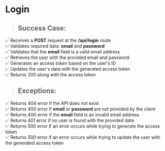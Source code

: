 # Login

> ## Success Case:  
✅ Receives a **POST** request at the **/api/login** route  
✅ Validates required data: **email** and **password**  
✅ Validates that the **email** field is a valid email address  
✅ Retrieves the user with the provided email and password  
✅ Generates an access token based on the user's ID  
✅ Updates the user's data with the generated access token  
✅ Returns 200 along with the access token  

> ## Exceptions:  
✅ Returns 404 error if the API does not exist  
✅ Returns 400 error if **email** or **password** are not provided by the client  
✅ Returns 400 error if the **email** field is an invalid email address  
✅ Returns 401 error if no user is found with the provided data  
✅ Returns 500 error if an error occurs while trying to generate the access token  
✅ Returns 500 error if an error occurs while trying to update the user with the generated access token  

